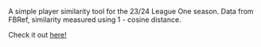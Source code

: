 A simple player similarity tool for the 23/24 League One season. 
Data from FBRef, similarity measured using 1 - cosine distance.

Check it out [here!](https://playerrecommender-jujy9ecuc2gyhum9onhqzj.streamlit.app/)
